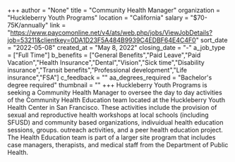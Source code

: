 +++
author = "None"
title = "Community Health Manager"
organization = "Huckleberry Youth Programs"
location = "California"
salary = "$70-75K/annually"
link = "https://www.paycomonline.net/v4/ats/web.php/jobs/ViewJobDetails?job=53211&clientkey=0DA1D23F5A484B9939C4EDBF64E4C4F0"
sort_date = "2022-05-08"
created_at = "May 8, 2022"
closing_date = "-"
a_job_type = ["Full Time"]
b_benefits = ["General Benefits","Paid Leave","Paid Vacation","Health Insurance","Dental","Vision","Sick time","Disability insurance","Transit benefits","Professional development","Life insurance","FSA"]
c_feedback = ""
aa_degrees_required = "Bachelor's degree required"
thumbnail = ""
+++
Huckleberry Youth Programs is seeking a Community Health Manager to oversee the day to day activities of the Community Health Education team located at the Huckleberry Youth Health Center in San Francisco.  These activities include the provision of sexual and reproductive health workshops at local schools (including SFUSD) and community based organizations, indivuidual health education sessions, groups. outreach activities, and a peer health education project.  The Health Education team is part of a larger site program that includes case managers, therapists, and medical staff from the Department of Public Health.